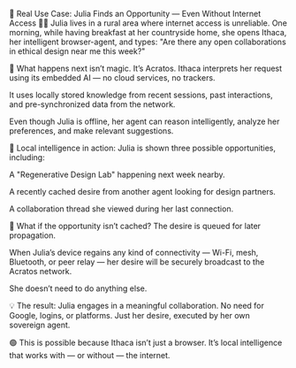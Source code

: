 🧠 Real Use Case: Julia Finds an Opportunity — Even Without Internet Access
👩‍💻 Julia lives in a rural area where internet access is unreliable. One morning, while having breakfast at her countryside home, she opens Ithaca, her intelligent browser-agent, and types:
"Are there any open collaborations in ethical design near me this week?"

🧩 What happens next isn’t magic. It’s Acratos.
Ithaca interprets her request using its embedded AI — no cloud services, no trackers.

It uses locally stored knowledge from recent sessions, past interactions, and pre-synchronized data from the network.

Even though Julia is offline, her agent can reason intelligently, analyze her preferences, and make relevant suggestions.

🧠 Local intelligence in action:
Julia is shown three possible opportunities, including:

A "Regenerative Design Lab" happening next week nearby.

A recently cached desire from another agent looking for design partners.

A collaboration thread she viewed during her last connection.

📨 What if the opportunity isn’t cached?
The desire is queued for later propagation.

When Julia’s device regains any kind of connectivity — Wi-Fi, mesh, Bluetooth, or peer relay — her desire will be securely broadcast to the Acratos network.

She doesn’t need to do anything else.

💡 The result:
Julia engages in a meaningful collaboration.
No need for Google, logins, or platforms. Just her desire, executed by her own sovereign agent.

🟢 This is possible because Ithaca isn’t just a browser.
It’s local intelligence that works with — or without — the internet.